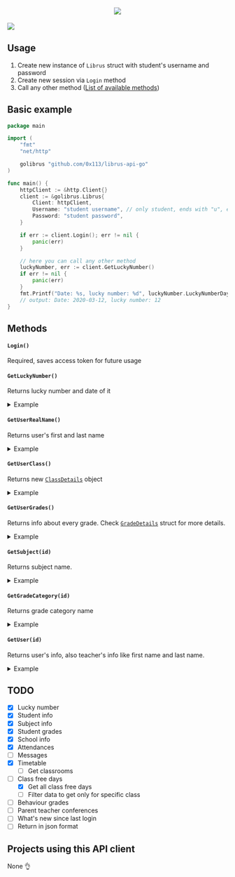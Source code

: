 <h1 align="center">
	<img src="https://imgur.com/XDq2eiP.png">
</h1>
<img src="https://travis-ci.com/0x113/librus-api-go.svg?branch=master">

## Usage
1. Create new instance of `Librus` struct with student's username and password
2. Create new session via `Login` method
3. Call any other method ([List of available methods](#methods))

## Basic example
```go
package main

import (
	"fmt"
	"net/http"

	golibrus "github.com/0x113/librus-api-go"
)

func main() {
	httpClient := &http.Client{}
	client := &golibrus.Librus{
		Client: httpClient,
		Username: "student username", // only student, ends with "u", e.g. "1111111u"
		Password: "student password",
	}

	if err := client.Login(); err != nil {
		panic(err)
	}

	// here you can call any other method
	luckyNumber, err := client.GetLuckyNumber()
	if err != nil {
		panic(err)
	}
	fmt.Printf("Date: %s, lucky number: %d", luckyNumber.LuckyNumberDay, luckyNumber.LuckyNumber)
	// output: Date: 2020-03-12, lucky number: 12
}
```

## Methods <a name="methods"></a>

#### `Login()` 
Required, saves access token for future usage

####  `GetLuckyNumber()`
Returns lucky number and date of it
<details>
<summary>Example</summary>
<p>

```go
// CREATE SESSION BEFORE [see basic example for details]
luckyNumber, err := client.GetLuckyNumber()
if err != nil {
	panic(err)
}
fmt.Printf("Date: %s, lucky number: %d", luckyNumber.LuckyNumberDay, luckyNumber.LuckyNumber)
// output: Date: 2020-03-12, lucky number: 12
```

</p>
</details>

#### `GetUserRealName()`
Returns user's first and last name
<details>
<summary>Example</summary>
<p>

```go
// CREATE SESSION BEFORE [see basic example for details]
fullName, err := client.GetUserRealName()
if err != nil {
	panic(err)
}
fmt.Printf("Full name: %s", fullName)
// output: Full name: Jan Kowalski
```

</p>
</details>

#### `GetUserClass()`
Returns new <a href="https://github.com/0x113/librus-api-go/blob/2698f602c640fa967d508a193488c89dd17f67c9/model.go#L57-L63" target="_blank">`ClassDetails`</a> object
<details>
<summary>Example</summary>
<p>

```go
// CREATE SESSION BEFORE [see basic example for details]
classDetails, err := client.GetUserClass()
if err != nil {
	panic(err)
}
fmt.Printf("Class: %s%s", classDetails.Number, classDetails.Symbol)
fmt.Printf("End of first semester: %s", classDetails.EndFirstSemester)
fmt.Printf("School year: %s -> %s", classDetails.BeginSchoolYear, classDetails.EndSchoolYear)
// output: Class: 3e
// output: End of first semester: 2020-01-03
// output: School year: 2019-09-02 -> 2020-06-23
```

</p>
</details>

#### `GetUserGrades()`
Returns info about every grade. Check <a href="https://github.com/0x113/librus-api-go/blob/2698f602c640fa967d508a193488c89dd17f67c9/model.go#L88-L93">`GradeDetails`</a> struct for more details.

<details>
<summary>Example</summary>
<p>

```go
// CREATE SESSION BEFORE [see basic example for details]
userGrades, err := client.GetUserGrades()
if err != nil {
	panic(err)
}
for _, grade := range userGrades {
	fmt.Printf("Grade %s, subject: %s, added by: %s %s", grade.Grade, grade.Subject, grade.AddedBy.FirstName, grade.AddedBy.LastName)
}
// output: ...
// output: Grade: 5, subject: Matematyka, added by: Jan Kowalski
// output: Grade: 4, subject: Fizyka, added by: Jan Nowak
// output: ...
```

</p>
</details>


#### `GetSubject(id)`
Returns subject name. 
<details>
<summary>Example</summary>
<p>

```go
// CREATE SESSION BEFORE [see basic example for details]
subject, err := client.GetSubject(12300212)
if err != nil {
	panic(err)
}

fmt.Printf("Subject name: %s", subject)
// output: Subject name: Matematyka
```

</p>
</details>

#### `GetGradeCategory(id)`
Returns grade category name
<details>
<summary>Example</summary>
<p>

```go
// CREATE SESSION BEFORE [see basic example for details]
category, err := client.GetCategory(12300212)
if err != nil {
	panic(err)
}

fmt.Printf("Category name: %s", category)
// output: Category name: Sprawdzian
```

</p>
</details>

#### `GetUser(id)`
Returns user's info, also teacher's info like first name and last name.
<details>
<summary>Example</summary>
<p>

```go
// CREATE SESSION BEFORE [see basic example for details]
userInfo, err := client.GetUser(12300212)
if err != nil {
	panic(err)
}

fmt.Printf("First name: %s, last name: %s", userInfo.FirstName, userInfo.LastName)
// output: First name: Jan, last name: Kowalski 
```

</p>
</details>

## TODO
- [x] Lucky number
- [x] Student info
- [x] Subject info
- [x] Student grades
- [x] School info
- [x] Attendances
- [ ] Messages
- [x] Timetable
	* [ ] Get classrooms
- [ ] Class free days
	* [x] Get all class free days
	* [ ] Filter data to get only for specific class
- [ ] Behaviour grades
- [ ] Parent teacher conferences
- [ ] What's new since last login
- [ ] Return in json format

## Projects using this API client
None :ok_hand:
